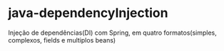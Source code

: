 # java-dependencyInjection
Injeção de dependências(DI) com Spring, em quatro formatos(simples, complexos, fields e multiplos beans)
